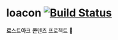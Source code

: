 # loacon [![Build Status](https://app.travis-ci.com/ifntsh/loacon.svg?branch=main)](https://app.travis-ci.com/ifntsh/loacon)
**로**스트**아**크 **콘**텐츠 프로젝트 🌱
